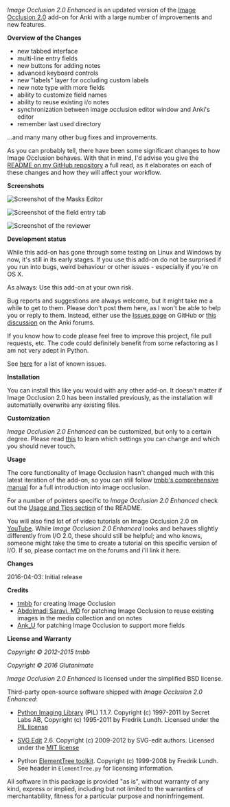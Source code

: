 *Image Occlusion 2.0 Enhanced* is an updated version of the [Image Occlusion 2.0](https://github.com/tmbb/image-occlusion-2) add-on for Anki with a large number of improvements and new features.

**Overview of the Changes**

- new tabbed interface
- multi-line entry fields
- new buttons for adding notes
- advanced keyboard controls
- new "labels" layer for occluding custom labels
- new note type with more fields
- ability to customize field names
- ability to reuse existing i/o notes
- synchronization between image occlusion editor window and Anki's editor
- remember last used directory

...and many many other bug fixes and improvements. 

As you can probably tell, there have been some significant changes to how Image Occlusion behaves. With that in mind, I'd advise you give the [README on my GitHub repository](https://github.com/Glutanimate/image-occlusion-2-enhanced) a full read, as it elaborates on each of these changes and how they will affect your workflow.

**Screenshots**

![Screenshot of the Masks Editor](https://github.com/Glutanimate/image-occlusion-2-enhanced/blob/master/screenshots/screenshot-io-editor-1.png?raw=true)

![Screenshot of the field entry tab](https://github.com/Glutanimate/image-occlusion-2-enhanced/blob/master/screenshots/screenshot-io-editor-2.png?raw=true)

![Screenshot of the reviewer](https://github.com/Glutanimate/image-occlusion-2-enhanced/blob/master/screenshots/screenshot-io-reviewer.png?raw=true)

**Development status**

While this add-on has gone through some testing on Linux and Windows by now, it's still in its early stages. If you use this add-on do not be surprised if you run into bugs, weird behaviour or other issues - especially if you're on OS X.

As always: Use this add-on at your own risk.

Bug reports and suggestions are always welcome, but it might take me a while to get to them. Please don't post them here, as I won't be able to help you or reply to them. Instead, either use the [Issues page](https://github.com/Glutanimate/image-occlusion-2-enhanced/issues) on GitHub or [this discussion](https://anki.tenderapp.com/discussions/add-ons/7049-revamped-version-of-image-occlusion-2-for-anki-beta-testers-wanted) on the Anki forums.

If you know how to code please feel free to improve this project, file pull requests, etc. The code could definitely benefit from some refactoring as I am not very adept in Python.

See [here](https://github.com/Glutanimate/image-occlusion-2-enhanced#known-issues-and-limitations) for a list of known issues.

**Installation**

You can install this like you would with any other add-on. It doesn't matter if Image Occlusion 2.0 has been installed previously, as the installation will automatially overwrite any existing files.

**Customization**

*Image Occlusion 2.0 Enhanced* can be customized, but only to a certain degree. Please read [this](https://glutanimate.github.io/image-occlusion-2-enhanced/#customization) to learn which settings you can change and which you should never touch.

**Usage**

The core functionality of Image Occlusion hasn't changed much with this latest iteration of the add-on, so you can still follow [tmbb's comprehensive manual](http://tmbb.bitbucket.org/image-occlusion-2/) for a full introduction into image occlusion.

For a number of pointers specific to *Image Occlusion 2.0 Enhanced* check out the [Usage and Tips section](https://glutanimate.github.io/image-occlusion-2-enhanced/#usage-and-tips) of the README.

You will also find lot of of video tutorials on Image Occlusion 2.0 on [YouTube](https://www.youtube.com/results?search_query=anki+image+occlusion). While *Image Occlusion 2.0 Enhanced* looks and behaves slightly differently from I/O 2.0, these should still be helpful; and who knows, someone might take the time to create a tutorial on this specific version of I/O. If so, please contact me on the forums and i'll link it here.

**Changes**

2016-04-03: Initial release

**Credits**

- [tmbb](https://github.com/tmbb) for creating Image Occlusion
- [Abdolmadi Saravi, MD](https://bitbucket.org/amsaravi/) for patching Image Occlusion to reuse existing images in the media collection and on notes
- [Ank_U](https://bitbucket.org/Ank_U/) for patching Image Occlusion to support more fields

**License and Warranty**

*Copyright © 2012-2015 tmbb*

*Copyright © 2016 Glutanimate*

*Image Occlusion 2.0 Enhanced* is licensed under the simplified BSD license.

Third-party open-source software shipped with *Image Occlusion 2.0 Enhanced*:

- [Python Imaging Library](http://www.pythonware.com/products/pil/) (PIL) 1.1.7. Copyright (c) 1997-2011 by Secret Labs AB, Copyright (c) 1995-2011 by Fredrik Lundh. Licensed under the [PIL license](http://www.pythonware.com/products/pil/license.htm)
 
- [SVG Edit](https://github.com/SVG-Edit/svgedit) 2.6. Copyright (c) 2009-2012 by SVG-edit authors. Licensed under the [MIT license](https://github.com/SVG-Edit/svgedit/blob/master/LICENSE)

- Python [ElementTree toolkit](http://effbot.org/zone/element-index.htm). Copyright (c) 1999-2008 by Fredrik Lundh. See header in `ElementTree.py` for licensing information.

All software in this package is provided  "as is", without warranty of any kind, express or implied, including but not limited to the warranties of merchantability, fitness for a particular purpose and noninfringement. 
